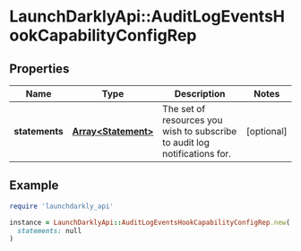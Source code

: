 # LaunchDarklyApi::AuditLogEventsHookCapabilityConfigRep

## Properties

| Name | Type | Description | Notes |
| ---- | ---- | ----------- | ----- |
| **statements** | [**Array&lt;Statement&gt;**](Statement.md) | The set of resources you wish to subscribe to audit log notifications for. | [optional] |

## Example

```ruby
require 'launchdarkly_api'

instance = LaunchDarklyApi::AuditLogEventsHookCapabilityConfigRep.new(
  statements: null
)
```

